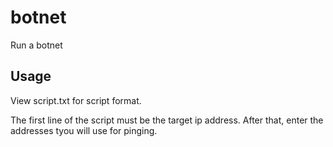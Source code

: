 # botnet
Run a botnet

## Usage ##
View script.txt for script format.

The first line of the script must be the target ip address.
After that, enter the addresses tyou will use for pinging.
